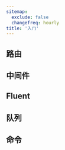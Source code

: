 ```yaml
---
sitemap:
  exclude: false
  changefreq: hourly
title: '入门'
---
```


## 路由

## 中间件

## Fluent

## 队列

## 命令

